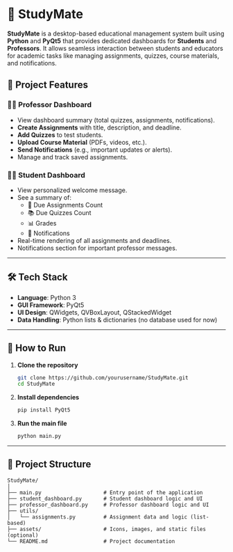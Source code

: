 # 📘 StudyMate

**StudyMate** is a desktop-based educational management system built using **Python** and **PyQt5** that provides dedicated dashboards for **Students** and **Professors**. It allows seamless interaction between students and educators for academic tasks like managing assignments, quizzes, course materials, and notifications.

## 🎯 Project Features

### 👨‍🏫 Professor Dashboard
- View dashboard summary (total quizzes, assignments, notifications).
- **Create Assignments** with title, description, and deadline.
- **Add Quizzes** to test students.
- **Upload Course Material** (PDFs, videos, etc.).
- **Send Notifications** (e.g., important updates or alerts).
- Manage and track saved assignments.

### 👩‍🎓 Student Dashboard
- View personalized welcome message.
- See a summary of:
  - 📝 Due Assignments Count
  - 📚 Due Quizzes Count
  - 📊 Grades
  - 🔔 Notifications
- Real-time rendering of all assignments and deadlines.
- Notifications section for important professor messages.

---

## 🛠️ Tech Stack

- **Language**: Python 3
- **GUI Framework**: PyQt5
- **UI Design**: QWidgets, QVBoxLayout, QStackedWidget
- **Data Handling**: Python lists & dictionaries (no database used for now)

---

## 🚀 How to Run

1. **Clone the repository**
   ```bash
   git clone https://github.com/yourusername/StudyMate.git
   cd StudyMate

2. **Install dependencies**

   ```bash
   pip install PyQt5
   ```

3. **Run the main file**

   ```bash
   python main.py
   ```

---

## 📂 Project Structure

```
StudyMate/
│
├── main.py                    # Entry point of the application
├── student_dashboard.py       # Student dashboard logic and UI
├── professor_dashboard.py     # Professor dashboard logic and UI
├── utils/
│   └── assignments.py         # Assignment data and logic (list-based)
├── assets/                    # Icons, images, and static files (optional)
└── README.md                  # Project documentation
```


